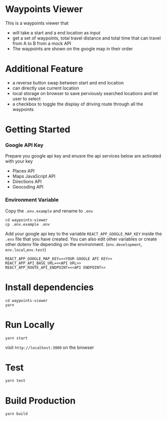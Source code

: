 # Waypoints Viewer

This is a waypoints viewer that

- will take a start and a end location as input
- get a set of waypoints, total travel distance and total time that can travel from A to B from a mock API
- The waypoints are shown on the google map in their order

# Additional Feature

- a reverse button swap between start and end location
- can directly use current location
- local storage on browser to save perviously searched locations and let user to select
- a checkbox to toggle the display of driving route through all the waypoints

# Getting Started

### Google API Key

Prepare you google api key and enusre the api services below are activated with your key

- Places API
- Maps JavaScript API
- Directions API
- Geocoding API

### Environment Variable

Copy the `.env.example` and rename to `.env`

```
cd waypoints-viewer
cp .env.example .env
```

Add your google api key to the variable `REACT_APP_GOOGLE_MAP_KEY` inside the `.env` file that you have created.
You can also edit other variables or create other dotenv file depending on the environment. (`env.development`, `env.local`,`env.test`)

```
REACT_APP_GOOGLE_MAP_KEY=<<YOUR GOOGLE API KEY>>
REACT_APP_API_BASE_URL=<<API URL>>
REACT_APP_ROUTE_API_ENDPOINT=<<API ENDPOINT>>
```

# Install dependencies

```
cd waypoints-viewer
yarn
```

# Run Locally

```
yarn start
```

visit `http://localhost:3000` on the browser

# Test

```
yarn test
```

# Build Production

```
yarn build
```
